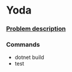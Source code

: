 # Yoda

### [Problem description](https://open.kattis.com/problems/yoda)

### Commands
- dotnet build
- test
